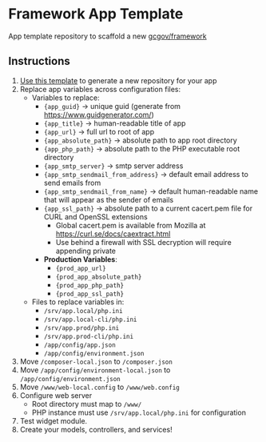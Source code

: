 # Framework App Template

App template repository to scaffold a new [gcgov/framework](https://github.com/gcgov/framework)

## Instructions

1. [Use this template](https://github.com/gcgov/framework-app-template/generate) to generate a new repository for your
   app
1. Replace app variables across configuration files:
    - Variables to replace:
        - `{app_guid}` -> unique guid (generate from https://www.guidgenerator.com/)
        - `{app_title}` -> human-readable title of app
        - `{app_url}` -> full url to root of app
        - `{app_absolute_path}` -> absolute path to app root directory
        - `{app_php_path}` -> absolute path to the PHP executable root directory
        - `{app_smtp_server}` -> smtp server address
        - `{app_smtp_sendmail_from_address}` -> default email address to send emails from
        - `{app_smtp_sendmail_from_name}` -> default human-readable name that will appear as the sender of emails
        - `{app_ssl_path}` -> absolute path to a current cacert.pem file for CURL and OpenSSL extensions
            - Global cacert.pem is available from Mozilla at https://curl.se/docs/caextract.html
            - Use behind a firewall with SSL decryption will require appending private
        - **Production Variables**:
            - `{prod_app_url}`
            - `{prod_app_absolute_path}`
            - `{prod_app_php_path}`
            - `{prod_app_ssl_path}`
    - Files to replace variables in:
        - `/srv/app.local/php.ini`
        - `/srv/app.local-cli/php.ini`
        - `/srv/app.prod/php.ini`
        - `/srv/app.prod-cli/php.ini`
        - `/app/config/app.json`
        - `/app/config/environment.json`
1. Move `/composer-local.json` to `/composer.json`
1. Move `/app/config/environment-local.json` to `/app/config/environment.json`
1. Move `/www/web-local.config` to `/www/web.config`
1. Configure web server
   - Root directory must map to `/www/`
   - PHP instance must use `/srv/app.local/php.ini` for configuration
1. Test widget module.
1. Create your models, controllers, and services!